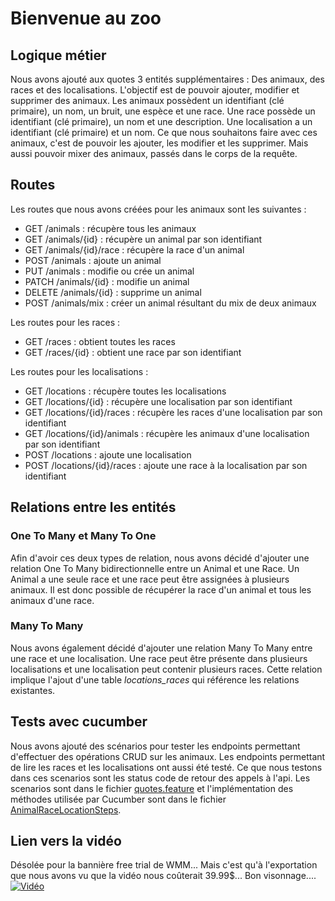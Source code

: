 # Bienvenue au zoo
## Logique métier
Nous avons ajouté aux quotes 3 entités supplémentaires : Des animaux, des races et
des localisations. L'objectif est de pouvoir ajouter, modifier et supprimer des animaux.
Les animaux possèdent un identifiant (clé primaire), un nom, un bruit, une espèce et une race.
Une race possède un identifiant (clé primaire), un nom et une description.
Une localisation a un identifiant (clé primaire) et un nom.
Ce que nous souhaitons faire avec ces animaux, c'est de pouvoir les ajouter, les modifier et les supprimer.
Mais aussi pouvoir mixer des animaux, passés dans le corps de la requête.

## Routes
Les routes que nous avons créées pour les animaux sont les suivantes :
- GET /animals : récupère tous les animaux
- GET /animals/{id} : récupère un animal par son identifiant
- GET /animals/{id}/race : récupère la race d'un animal
- POST /animals : ajoute un animal
- PUT /animals : modifie ou crée un animal
- PATCH /animals/{id} : modifie un animal
- DELETE /animals/{id} : supprime un animal
- POST /animals/mix : créer un animal résultant du mix de deux animaux

Les routes pour les races :
- GET /races : obtient toutes les races
- GET /races/{id} : obtient une race par son identifiant

Les routes pour les localisations :
- GET /locations : récupère toutes les localisations
- GET /locations/{id} : récupère une localisation par son identifiant
- GET /locations/{id}/races : récupère les races d'une localisation par son identifiant
- GET /locations/{id}/animals : récupère les animaux d'une localisation par son identifiant
- POST /locations : ajoute une localisation
- POST /locations/{id}/races : ajoute une race à la localisation par son identifiant

## Relations entre les entités
### One To Many et Many To One
Afin d'avoir ces deux types de relation, nous avons décidé d'ajouter une relation One To Many
bidirectionnelle entre un Animal et une Race. Un Animal a une seule race et une race peut
être assignées à plusieurs animaux. Il est donc possible de récupérer la race d'un animal et
tous les animaux d'une race.

### Many To Many
Nous avons également décidé d'ajouter une relation Many To Many entre une race et une localisation.
Une race peut être présente dans plusieurs localisations et une localisation peut contenir plusieurs races.
Cette relation implique l'ajout d'une table *locations_races* qui référence les relations existantes.

## Tests avec cucumber
Nous avons ajouté des scénarios pour tester les endpoints permettant d'effectuer des opérations
CRUD sur les animaux. Les endpoints permettant de lire les races et les localisations ont aussi été
testé. Ce que nous testons dans ces scenarios sont les status code de retour des appels à l'api.
Les scenarios sont dans le fichier [quotes.feature](quotes-spec/src/test/resources/features/quotes.feature) et
l'implémentation des méthodes utilisée par Cucumber sont dans le fichier
[AnimalRaceLocationSteps](quotes-spec/src/test/java/ch/heig/quotes/spec/AnimalRaceLocationSteps.java).

## Lien vers la vidéo
Désolée pour la bannière free trial de WMM... Mais c'est qu'à l'exportation que nous avons vu que la vidéo
nous coûterait 39.99$... Bon visonnage....
[![Vidéo](https://img.youtube.com/vi/0Z9Z9Z9Z9Z9/0.jpg)](*lien*)
